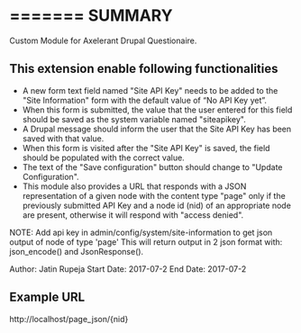 =======
SUMMARY
=======
Custom Module for Axelerant Drupal Questionaire.

## This extension enable following functionalities

* A new form text field named "Site API Key" needs to be added to the "Site Information" form with the default value of “No API Key yet”.
* When this form is submitted, the value that the user entered for this field should be saved as the system variable named "siteapikey".
* A Drupal message should inform the user that the Site API Key has been saved with that value.
* When this form is visited after the "Site API Key" is saved, the field should be populated with the correct value.
* The text of the "Save configuration" button should change to "Update Configuration".
* This module also provides a URL that responds with a JSON representation of a given node with the content type "page" only if the previously submitted API Key and a node id (nid) of an appropriate node are present, otherwise it will respond with "access denied".

NOTE: Add api key in admin/config/system/site-information to get json output of node of type 'page'
This will return output in 2 json format with: json_encode() and JsonResponse().

Author:  Jatin Rupeja
Start Date: 2017-07-2 
End Date: 2017-07-2

## Example URL

http://localhost/page_json/{nid}
